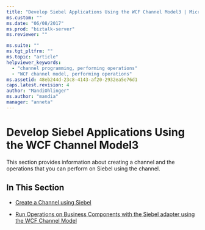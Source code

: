 ```yaml
---
title: "Develop Siebel Applications Using the WCF Channel Model3 | Microsoft Docs"
ms.custom: ""
ms.date: "06/08/2017"
ms.prod: "biztalk-server"
ms.reviewer: ""

ms.suite: ""
ms.tgt_pltfrm: ""
ms.topic: "article"
helpviewer_keywords: 
  - "channel programming, performing operations"
  - "WCF channel model, performing operations"
ms.assetid: 48eb244d-23c8-4143-af20-2932ea5e76d1
caps.latest.revision: 4
author: "MandiOhlinger"
ms.author: "mandia"
manager: "anneta"
---
```

# Develop Siebel Applications Using the WCF Channel Model3
This section provides information about creating a channel and the operations that you can perform on Siebel using the channel.  
  
## In This Section  
  
-   [Create a Channel using Siebel](../../adapters-and-accelerators/adapter-siebel/create-a-channel-using-siebel.md)  
  
-   [Run Operations on Business Components with the Siebel adapter using the WCF Channel Model](../../adapters-and-accelerators/adapter-siebel/run-tasks-on-business-components-with-the-siebel-adapter-using-a-wcf-channel.md)